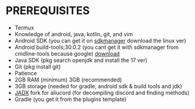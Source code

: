 # PREREQUISITES

- Termux
- Knowledge of android, java, kotlin, git, and vim 
- Android SDK (you can get it on [sdkmanager](https://developer.android.com/studio/#downloads) download the linux ver)
- Android build-tools;30.0.2 (you cant get it with sdkmanager from cmdline-tools because google) [download](https://dl-ssl.google.com/android/repository/build-tools_r30.0.2-linux.zip)
- Java SDK (pkg search openjdk and install the 17 ver)
- Git (pkg install git)
- Patience
- 2GB RAM (minimum) 3GB (recommended)
- 3GB storage (needed for gradle, android sdk & build tools and jdk)
- [JADX](https://github.com/Juby210/jadx) fork for aliucord (for decompiling discord and finding methods)
- Gradle (you get it from the plugins template)

